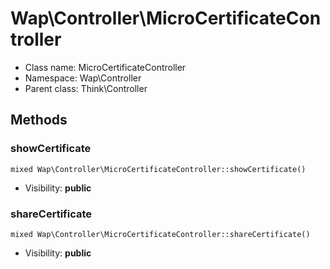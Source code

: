 Wap\Controller\MicroCertificateController
===============






* Class name: MicroCertificateController
* Namespace: Wap\Controller
* Parent class: Think\Controller







Methods
-------


### showCertificate

    mixed Wap\Controller\MicroCertificateController::showCertificate()





* Visibility: **public**




### shareCertificate

    mixed Wap\Controller\MicroCertificateController::shareCertificate()





* Visibility: **public**



